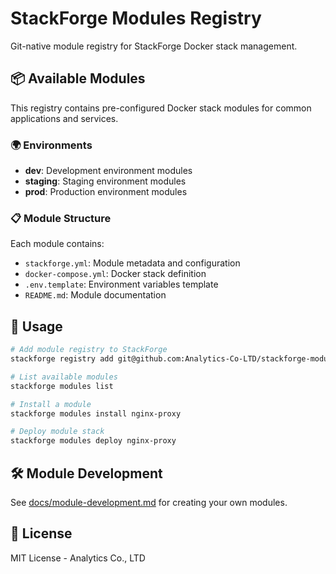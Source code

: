 # StackForge Modules Registry

Git-native module registry for StackForge Docker stack management.

## 📦 Available Modules

This registry contains pre-configured Docker stack modules for common applications and services.

### 🌍 Environments

- **dev**: Development environment modules
- **staging**: Staging environment modules  
- **prod**: Production environment modules

### 📋 Module Structure

Each module contains:
- `stackforge.yml`: Module metadata and configuration
- `docker-compose.yml`: Docker stack definition
- `.env.template`: Environment variables template
- `README.md`: Module documentation

## 🚀 Usage

```bash
# Add module registry to StackForge
stackforge registry add git@github.com:Analytics-Co-LTD/stackforge-modules.git

# List available modules
stackforge modules list

# Install a module
stackforge modules install nginx-proxy

# Deploy module stack
stackforge modules deploy nginx-proxy
```

## 🛠️ Module Development

See [docs/module-development.md](docs/module-development.md) for creating your own modules.

## 📝 License

MIT License - Analytics Co., LTD